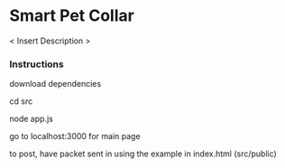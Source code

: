 # Smart Pet Collar

< Insert Description >

### Instructions

download dependencies

cd src

node app.js

go to localhost:3000 for main page

to post, have packet sent in using the example in index.html (src/public)